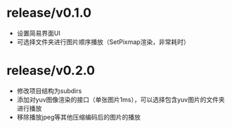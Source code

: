 # release/v0.1.0
-   设置简易界面UI
-   可选择文件夹进行图片顺序播放（SetPixmap渲染，非常耗时）

# release/v0.2.0
-   修改项目结构为subdirs
-   添加对yuv图像渲染的接口（单张图片1ms），可以选择包含yuv图片的文件夹进行播放
-   移除播放jpeg等其他压缩编码后的图片的播放